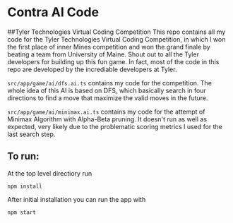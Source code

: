 # Contra AI Code 
##Tyler Technologies Virtual Coding Competition
This repo contains all my code for the Tyler Technologies Virtual Coding Competition, in which I won the first place of inner Mines competition and won the grand finale by beating a team from University of Maine.
Shout out to all the Tyler developers for building up this fun game. In fact, most of the code in this repo are developed by the incrediable developers at Tyler.

```src/app/game/ai/dfs.ai.ts``` contains my code for the competition. The whole idea of this AI is based on DFS, which basically search in four directions to find a move that maximize the valid moves in the future.

```src/app/game/ai/minimax.ai.ts``` contains my code for the attempt of Minimax Algorithm with Alpha-Beta pruning. It doesn't run as well as expected, very likely due to the problematic scoring metrics I used for the last search step.



## To run:
At the top level directiory run

```npm install```

After initial installation you can run the app with

```npm start```
